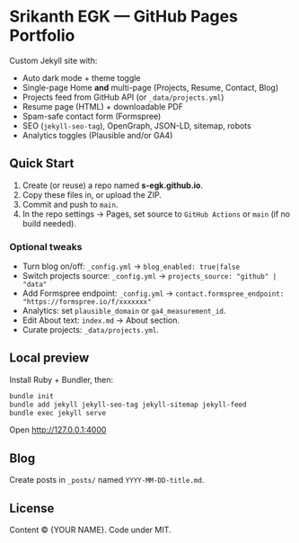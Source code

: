 
# Srikanth EGK — GitHub Pages Portfolio

Custom Jekyll site with:
- Auto dark mode + theme toggle
- Single-page Home **and** multi-page (Projects, Resume, Contact, Blog)
- Projects feed from GitHub API (or `_data/projects.yml`)
- Resume page (HTML) + downloadable PDF
- Spam-safe contact form (Formspree)
- SEO (`jekyll-seo-tag`), OpenGraph, JSON-LD, sitemap, robots
- Analytics toggles (Plausible and/or GA4)

## Quick Start

1. Create (or reuse) a repo named **s-egk.github.io**.
2. Copy these files in, or upload the ZIP.
3. Commit and push to `main`.
4. In the repo settings → Pages, set source to `GitHub Actions` or `main` (if no build needed).

### Optional tweaks
- Turn blog on/off: `_config.yml` → `blog_enabled: true|false`
- Switch projects source: `_config.yml` → `projects_source: "github" | "data"`
- Add Formspree endpoint: `_config.yml` → `contact.formspree_endpoint: "https://formspree.io/f/xxxxxxx"`
- Analytics: set `plausible_domain` or `ga4_measurement_id`.
- Edit About text: `index.md` → About section.
- Curate projects: `_data/projects.yml`.

## Local preview
Install Ruby + Bundler, then:
```bash
bundle init
bundle add jekyll jekyll-seo-tag jekyll-sitemap jekyll-feed
bundle exec jekyll serve
```
Open http://127.0.0.1:4000

## Blog
Create posts in `_posts/` named `YYYY-MM-DD-title.md`.

## License
Content © {YOUR NAME}. Code under MIT.
